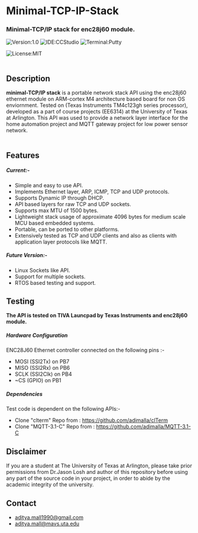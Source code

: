 # Minimal-TCP-IP-Stack

### Minimal-TCP/IP stack for enc28j60 module.

![Version:1.0](https://img.shields.io/badge/Version-1.0-green)
![IDE:CCStudio](https://img.shields.io/badge/IDE-CCStudio-red)
![Terminal:Putty](https://img.shields.io/badge/Teminal-puTTY-blue)

![License:MIT](https://img.shields.io/github/license/adimalla/MQTT-3.1-C?label=License)
<br/>
<br/>

## Description
**minimal-TCP/IP stack** is a portable network stack API using the enc28j60 ethernet module on ARM-cortex M4 architecture based board for non OS enviornment. Tested on (Texas Instruments TM4c123gh series processor), developed as a part of course projects (EE6314) at the University of Texas at Arlington. This API was used to provide a network layer interface for the home automation project and MQTT gateway project for low power sensor network.  
<br/>

## Features

##### Current:-
* Simple and easy to use API.
* Implements Ethernet layer, ARP, ICMP, TCP and UDP protocols.
* Supports Dynamic IP through DHCP.
* API based layers for raw TCP and UDP sockets.
* Supports max MTU of 1500 bytes.
* Lightweight stack usage of approximate 4096 bytes for medium scale MCU based embedded systems.
* Portable, can be ported to other platforms.
* Extensively tested as TCP and UDP clients and also as clients with application layer protocols like MQTT. 

##### Future Version:-
* Linux Sockets like API.
* Support for multiple sockets.
* RTOS based testing and support.

## Testing

**The API is tested on TIVA Launcpad by Texas Instruments and enc28j60 module.**
</br>

##### Hardware Configuration

ENC28J60 Ethernet controller connected on the following pins :- </br>
* MOSI (SSI2Tx)  on PB7 </br>
* MISO (SSI2Rx)  on PB6 </br>
* SCLK (SSI2Clk) on PB4 </br>
* ~CS  (GPIO)    on PB1 </br>

##### Dependencies

Test code is dependent on the following APIs:- </br>
* Clone "clterm" Repo from     : https://github.com/adimalla/clTerm
* Clone "MQTT-3.1-C" Repo from : https://github.com/adimalla/MQTT-3.1-C


## Disclaimer
If you are a student at The University of Texas at Arlington, please take prior permissions from Dr.Jason Losh and author of this repository before using any part of the source code in your project, in order to abide by the academic integrity of the university.

## Contact

* aditya.mall1990@gmail.com
* aditya.mall@mavs.uta.edu

<br/>

